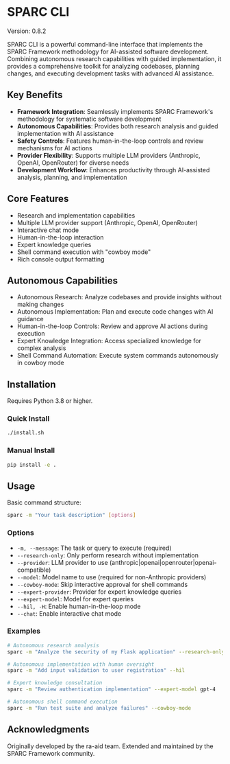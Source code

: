 # SPARC CLI

Version: 0.8.2

SPARC CLI is a powerful command-line interface that implements the SPARC Framework methodology for AI-assisted software development. Combining autonomous research capabilities with guided implementation, it provides a comprehensive toolkit for analyzing codebases, planning changes, and executing development tasks with advanced AI assistance.

## Key Benefits

- **Framework Integration**: Seamlessly implements SPARC Framework's methodology for systematic software development
- **Autonomous Capabilities**: Provides both research analysis and guided implementation with AI assistance
- **Safety Controls**: Features human-in-the-loop controls and review mechanisms for AI actions
- **Provider Flexibility**: Supports multiple LLM providers (Anthropic, OpenAI, OpenRouter) for diverse needs
- **Development Workflow**: Enhances productivity through AI-assisted analysis, planning, and implementation

## Core Features

- Research and implementation capabilities
- Multiple LLM provider support (Anthropic, OpenAI, OpenRouter)
- Interactive chat mode
- Human-in-the-loop interaction
- Expert knowledge queries
- Shell command execution with "cowboy mode"
- Rich console output formatting

## Autonomous Capabilities

- Autonomous Research: Analyze codebases and provide insights without making changes
- Autonomous Implementation: Plan and execute code changes with AI guidance
- Human-in-the-loop Controls: Review and approve AI actions during execution
- Expert Knowledge Integration: Access specialized knowledge for complex analysis
- Shell Command Automation: Execute system commands autonomously in cowboy mode

## Installation

Requires Python 3.8 or higher.

### Quick Install
```bash
./install.sh
```

### Manual Install
```bash
pip install -e .
```

## Usage

Basic command structure:
```bash
sparc -m "Your task description" [options]
```

### Options

- `-m, --message`: The task or query to execute (required)
- `--research-only`: Only perform research without implementation
- `--provider`: LLM provider to use (anthropic|openai|openrouter|openai-compatible)
- `--model`: Model name to use (required for non-Anthropic providers)
- `--cowboy-mode`: Skip interactive approval for shell commands
- `--expert-provider`: Provider for expert knowledge queries
- `--expert-model`: Model for expert queries
- `--hil, -H`: Enable human-in-the-loop mode
- `--chat`: Enable interactive chat mode

### Examples

```bash
# Autonomous research analysis
sparc -m "Analyze the security of my Flask application" --research-only

# Autonomous implementation with human oversight
sparc -m "Add input validation to user registration" --hil

# Expert knowledge consultation
sparc -m "Review authentication implementation" --expert-model gpt-4

# Autonomous shell command execution
sparc -m "Run test suite and analyze failures" --cowboy-mode
```

## Acknowledgments

Originally developed by the ra-aid team. Extended and maintained by the SPARC Framework community.
